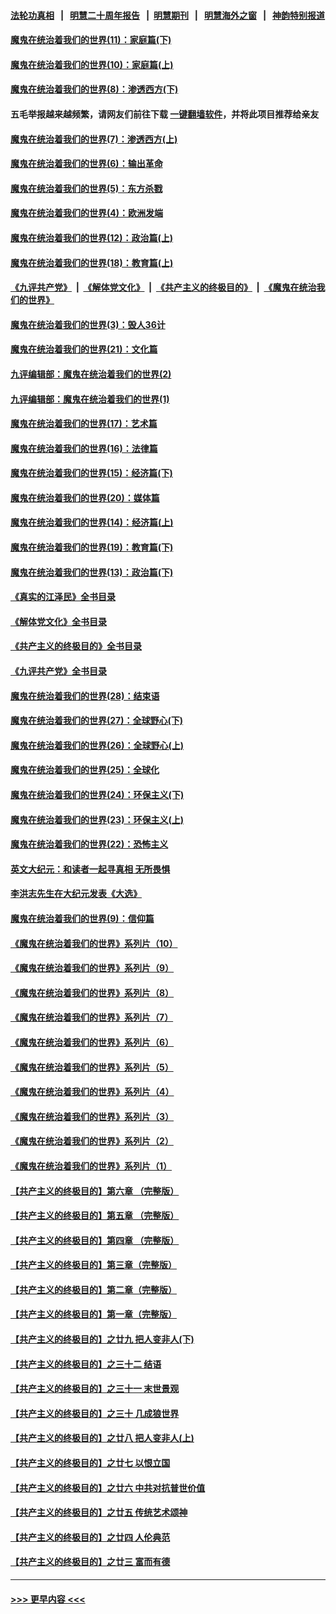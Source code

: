 #### [法轮功真相](https://github.com/gfw-breaker/truth/blob/master/README.md?t=0) &nbsp;&nbsp;|&nbsp;&nbsp; [明慧二十周年报告](https://github.com/gfw-breaker/mh-reports/blob/master/README.md?t=0) &nbsp;&nbsp;|&nbsp;&nbsp;[明慧期刊](https://github.com/gfw-breaker/mh-qikan) &nbsp;&nbsp;|&nbsp;&nbsp; [明慧海外之窗](https://github.com/gfw-breaker/mh-news/blob/master/README.md?t=0) &nbsp;&nbsp;|&nbsp;&nbsp; [神韵特别报道](https://github.com/gfw-breaker/mh-news/blob/master/shenyun.md?t=0)
#### [魔鬼在统治着我们的世界(11)：家庭篇(下)](../pages/nsc422/n10440961.md?t=11242331) 
#### [魔鬼在统治着我们的世界(10)：家庭篇(上)](../pages/nsc422/n10435448.md?t=11242331) 
#### [魔鬼在统治着我们的世界(8)：渗透西方(下)](../pages/nsc422/n10429603.md?t=11242331) 
#### 五毛举报越来越频繁，请网友们前往下载 [一键翻墙软件](https://github.com/gfw-breaker/ssr-accounts)，并将此项目推荐给亲友
#### [魔鬼在统治着我们的世界(7)：渗透西方(上)](../pages/nsc422/n10426013.md?t=11242331) 
#### [魔鬼在统治着我们的世界(6)：输出革命](../pages/nsc422/n10421536.md?t=11242331) 
#### [魔鬼在统治着我们的世界(5)：东方杀戮](../pages/nsc422/n10417707.md?t=11242331) 
#### [魔鬼在统治着我们的世界(4)：欧洲发端](../pages/nsc422/n10414890.md?t=11242331) 
#### [魔鬼在统治着我们的世界(12)：政治篇(上)](../pages/nsc422/n10444576.md?t=11242331) 
#### [魔鬼在统治着我们的世界(18)：教育篇(上)](../pages/nsc422/n10526970.md?t=11242331) 
#### [《九评共产党》](https://github.com/begood0513/9ping.md/blob/master/README.md) &nbsp;|&nbsp; [《解体党文化》](../../../../jtdwh.md/blob/master/README.md)  &nbsp;|&nbsp; [《共产主义的终极目的》](../../../../gczydzjmd.md/blob/master/README.md) &nbsp;|&nbsp; [《魔鬼在统治我们的世界》](../../../../mgztzwmdsj.md/blob/master/README.md) 
#### [魔鬼在统治着我们的世界(3)：毁人36计](../pages/nsc422/n10411583.md?t=11242331) 
#### [魔鬼在统治着我们的世界(21)：文化篇](../pages/nsc422/n10597706.md?t=11242331) 
#### [九评编辑部：魔鬼在统治着我们的世界(2)](../pages/nsc422/n10410036.md?t=11242331) 
#### [九评编辑部：魔鬼在统治着我们的世界(1)](../pages/nsc422/n10406825.md?t=11242331) 
#### [魔鬼在统治着我们的世界(17)：艺术篇](../pages/nsc422/n10499093.md?t=11242331) 
#### [魔鬼在统治着我们的世界(16)：法律篇](../pages/nsc422/n10485969.md?t=11242331) 
#### [魔鬼在统治着我们的世界(15)：经济篇(下)](../pages/nsc422/n10469975.md?t=11242331) 
#### [魔鬼在统治着我们的世界(20)：媒体篇](../pages/nsc422/n10586579.md?t=11242331) 
#### [魔鬼在统治着我们的世界(14)：经济篇(上)](../pages/nsc422/n10457370.md?t=11242331) 
#### [魔鬼在统治着我们的世界(19)：教育篇(下)](../pages/nsc422/n10564808.md?t=11242331) 
#### [魔鬼在统治着我们的世界(13)：政治篇(下)](../pages/nsc422/n10448270.md?t=11242331) 
#### [《真实的江泽民》全书目录](../pages/nsc422/n13721399.md?t=11242331) 
#### [《解体党文化》全书目录](../pages/nsc422/n13721157.md?t=11242331) 
#### [《共产主义的终极目的》全书目录](../pages/nsc422/n13721048.md?t=11242331) 
#### [《九评共产党》全书目录](../pages/nsc422/n13708085.md?t=11242331) 
#### [魔鬼在统治着我们的世界(28)：结束语](../pages/nsc422/n10936246.md?t=11242331) 
#### [魔鬼在统治着我们的世界(27)：全球野心(下)](../pages/nsc422/n10928319.md?t=11242331) 
#### [魔鬼在统治着我们的世界(26)：全球野心(上)](../pages/nsc422/n10900318.md?t=11242331) 
#### [魔鬼在统治着我们的世界(25)：全球化](../pages/nsc422/n10788205.md?t=11242331) 
#### [魔鬼在统治着我们的世界(24)：环保主义(下)](../pages/nsc422/n10695307.md?t=11242331) 
#### [魔鬼在统治着我们的世界(23)：环保主义(上)](../pages/nsc422/n10688613.md?t=11242331) 
#### [魔鬼在统治着我们的世界(22)：恐怖主义](../pages/nsc422/n10614727.md?t=11242331) 
#### [英文大纪元：和读者一起寻真相 无所畏惧](../pages/nsc422/n12542027.md?t=11242331) 
#### [李洪志先生在大纪元发表《大选》](../pages/nsc422/n12534746.md?t=11242331) 
#### [魔鬼在统治着我们的世界(9)：信仰篇](../pages/nsc422/n10432159.md?t=11242331) 
#### [《魔鬼在统治着我们的世界》系列片（10）](../pages/nsc422/n12292670.md?t=11242331) 
#### [《魔鬼在统治着我们的世界》系列片（9）](../pages/nsc422/n12290859.md?t=11242331) 
#### [《魔鬼在统治着我们的世界》系列片（8）](../pages/nsc422/n12287445.md?t=11242331) 
#### [《魔鬼在统治着我们的世界》系列片（7）](../pages/nsc422/n12283425.md?t=11242331) 
#### [《魔鬼在统治着我们的世界》系列片（6）](../pages/nsc422/n12282314.md?t=11242331) 
#### [《魔鬼在统治着我们的世界》系列片（5）](../pages/nsc422/n12281419.md?t=11242331) 
#### [《魔鬼在统治着我们的世界》系列片（4）](../pages/nsc422/n12274024.md?t=11242331) 
#### [《魔鬼在统治着我们的世界》系列片（3）](../pages/nsc422/n12271322.md?t=11242331) 
#### [《魔鬼在统治着我们的世界》系列片（2）](../pages/nsc422/n12269049.md?t=11242331) 
#### [《魔鬼在统治着我们的世界》系列片（1）](../pages/nsc422/n12267575.md?t=11242331) 
#### [【共产主义的终极目的】第六章 （完整版）](../pages/nsc422/n11428913.md?t=11242331) 
#### [【共产主义的终极目的】第五章 （完整版）](../pages/nsc422/n11428912.md?t=11242331) 
#### [【共产主义的终极目的】第四章 （完整版）](../pages/nsc422/n11428907.md?t=11242331) 
#### [【共产主义的终极目的】第三章（完整版）](../pages/nsc422/n11428848.md?t=11242331) 
#### [【共产主义的终极目的】第二章（完整版）](../pages/nsc422/n11428831.md?t=11242331) 
#### [【共产主义的终极目的】第一章（完整版）](../pages/nsc422/n11417651.md?t=11242331) 
#### [【共产主义的终极目的】之廿九 把人变非人(下)](../pages/nsc422/n11344140.md?t=11242331) 
#### [【共产主义的终极目的】之三十二 结语](../pages/nsc422/n11360535.md?t=11242331) 
#### [【共产主义的终极目的】之三十一 末世景观](../pages/nsc422/n11351129.md?t=11242331) 
#### [【共产主义的终极目的】之三十 几成狼世界](../pages/nsc422/n11348280.md?t=11242331) 
#### [【共产主义的终极目的】之廿八 把人变非人(上)](../pages/nsc422/n11340492.md?t=11242331) 
#### [【共产主义的终极目的】之廿七 以恨立国](../pages/nsc422/n11336944.md?t=11242331) 
#### [【共产主义的终极目的】之廿六 中共对抗普世价值](../pages/nsc422/n11324785.md?t=11242331) 
#### [【共产主义的终极目的】之廿五 传统艺术颂神](../pages/nsc422/n11296396.md?t=11242331) 
#### [【共产主义的终极目的】之廿四 人伦典范](../pages/nsc422/n11296397.md?t=11242331) 
#### [【共产主义的终极目的】之廿三 富而有德](../pages/nsc422/n11283598.md?t=11242331) 

----
#### [ >>> 更早内容 <<< ](../indexes/nsc422-earlier.md)
